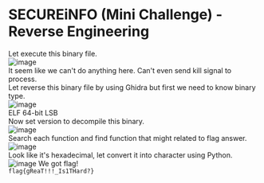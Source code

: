 # SECUREiNFO (Mini Challenge) - Reverse Engineering
Let execute this binary file.   
![image](https://user-images.githubusercontent.com/16158569/210327821-8331a6f7-4283-4943-8a5f-0815f81971d5.png)   
It seem like we can't do anything here. Can't even send kill signal to process.   
Let reverse this binary file by using Ghidra but first we need to know binary type.   
![image](https://user-images.githubusercontent.com/16158569/210328630-d588577b-3b4d-471c-a995-711c73aeb1b7.png)   
ELF 64-bit LSB   
Now set version to decompile this binary.   
![image](https://user-images.githubusercontent.com/16158569/210328792-308a86f4-17a0-41e8-9ea0-082bf2bc19ca.png)   
Search each function and find function that might related to flag answer.   
![image](https://user-images.githubusercontent.com/16158569/210342008-91e0afb3-1bde-4b65-a9e5-1f446143d8ce.png)   
Look like it's hexadecimal, let convert it into character using Python.   
![image](https://user-images.githubusercontent.com/16158569/210343394-99716a92-81c5-45ef-9366-a1bfba940697.png)
We got flag!   
`flag{gReaT!!!_Is1THard?}`

